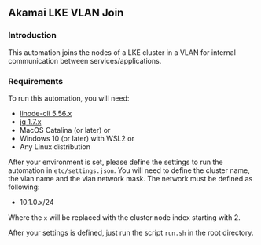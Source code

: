 ## Akamai LKE VLAN Join

### Introduction
This automation joins the nodes of a LKE cluster in a VLAN for internal communication between services/applications.

### Requirements
To run this automation, you will need:
- [linode-cli 5.56.x](https://github.com/linode/linode-cli)
- [jq 1.7.x](https://jqlang.org/)
- MacOS Catalina (or later) or
- Windows 10 (or later) with WSL2 or
- Any Linux distribution

After your environment is set, please define the settings to run the automation in `etc/settings.json`.
You will need to define the cluster name, the vlan name and the vlan network mask.
The network must be defined as following:

- 10.1.0.x/24

Where the `x` will be replaced with the cluster node index starting with 2.

After your settings is defined, just run the script `run.sh` in the root directory.


